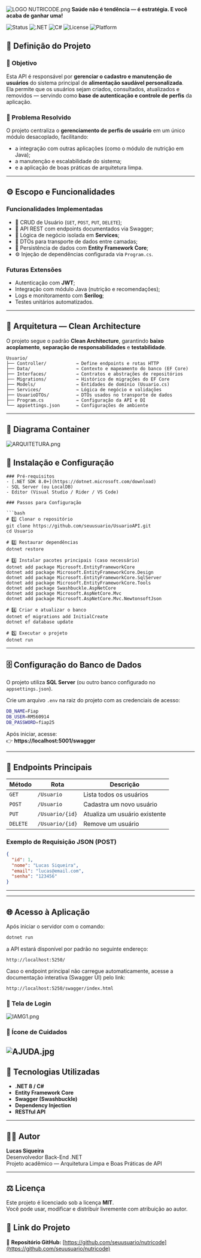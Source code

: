 

![LOGO NUTRICODE.png](Images/LOGO%20NUTRICODE.png)
**Saúde não é tendência — é estratégia. E você acaba de ganhar uma!**

![Status](https://img.shields.io/badge/status-em_desenvolvimento-brightgreen)
![.NET](https://img.shields.io/badge/.NET-8.0-512BD4)
![C#](https://img.shields.io/badge/Linguagem-C%23-blue)
![License](https://img.shields.io/badge/license-MIT-lightgrey)
![Platform](https://img.shields.io/badge/platform-cross--platform-lightgreen)

## 📘 Definição do Projeto

### 🎯 Objetivo
Esta API é responsável por **gerenciar o cadastro e manutenção de usuários** do sistema principal de **alimentação saudável personalizada**.  
Ela permite que os usuários sejam criados, consultados, atualizados e removidos — servindo como **base de autenticação e controle de perfis** da aplicação.

### 🧱 Problema Resolvido
O projeto centraliza o **gerenciamento de perfis de usuário** em um único módulo desacoplado, facilitando:
- a integração com outras aplicações (como o módulo de nutrição em Java);
- a manutenção e escalabilidade do sistema;
- e a aplicação de boas práticas de arquitetura limpa.

---

## ⚙️ Escopo e Funcionalidades

### Funcionalidades Implementadas
- 🧾 CRUD de Usuário (`GET`, `POST`, `PUT`, `DELETE`);
- 🔗 API REST com endpoints documentados via Swagger;
- 🧠 Lógica de negócio isolada em **Services**;
- 🧩 DTOs para transporte de dados entre camadas;
- 💾 Persistência de dados com **Entity Framework Core**;
- ⚙️ Injeção de dependências configurada via `Program.cs`.

### Futuras Extensões
- Autenticação com **JWT**;
- Integração com módulo Java (nutrição e recomendações);
- Logs e monitoramento com **Serilog**;
- Testes unitários automatizados.

---

## 🧠 Arquitetura — Clean Architecture

O projeto segue o padrão **Clean Architecture**, garantindo **baixo acoplamento**, **separação de responsabilidades** e **testabilidade**.

```
Usuario/
├── Controller/           → Define endpoints e rotas HTTP
├── Data/                 → Contexto e mapeamento do banco (EF Core)
├── Interfaces/           → Contratos e abstrações de repositórios
├── Migrations/           → Histórico de migrações do EF Core
├── Models/               → Entidades de domínio (Usuario.cs)
├── Services/             → Lógica de negócio e validações
├── UsuarioDTOs/          → DTOs usados no transporte de dados
├── Program.cs            → Configuração da API e DI
└── appsettings.json      → Configurações de ambiente
```

---

## 🧭 Diagrama Container

![ARQUITETURA.png](Images/ARQUITETURA.png)


## 🧰 Instalação e Configuração
```
### Pré-requisitos
- [.NET SDK 8.0+](https://dotnet.microsoft.com/download)
- SQL Server (ou LocalDB)
- Editor (Visual Studio / Rider / VS Code)

### Passos para Configuração

```bash
# 1️⃣ Clonar o repositório
git clone https://github.com/seuusuario/UsuarioAPI.git
cd Usuario

# 2️⃣ Restaurar dependências
dotnet restore

# 3️⃣ Instalar pacotes principais (caso necessário)
dotnet add package Microsoft.EntityFrameworkCore
dotnet add package Microsoft.EntityFrameworkCore.Design
dotnet add package Microsoft.EntityFrameworkCore.SqlServer
dotnet add package Microsoft.EntityFrameworkCore.Tools
dotnet add package Swashbuckle.AspNetCore
dotnet add package Microsoft.AspNetCore.Mvc
dotnet add package Microsoft.AspNetCore.Mvc.NewtonsoftJson

# 4️⃣ Criar e atualizar o banco
dotnet ef migrations add InitialCreate
dotnet ef database update

# 5️⃣ Executar o projeto
dotnet run
```
---

## 🗄️ Configuração do Banco de Dados

O projeto utiliza **SQL Server** (ou outro banco configurado no `appsettings.json`).

Crie um arquivo `.env` na raiz do projeto com as credenciais de acesso:

```bash
DB_NAME=Fiap
DB_USER=RM560914
DB_PASSWORD=fiap25
```
Após iniciar, acesse:  
👉 **https://localhost:5001/swagger**

---

## 📡 Endpoints Principais

| Método | Rota | Descrição |
|--------|------|------------|
| `GET` | `/Usuario` | Lista todos os usuários |
| `POST` | `/Usuario` | Cadastra um novo usuário |
| `PUT` | `/Usuario/{id}` | Atualiza um usuário existente |
| `DELETE` | `/Usuario/{id}` | Remove um usuário |

### Exemplo de Requisição JSON (POST)

```json
{
  "id": 1,
  "nome": "Lucas Siqueira",
  "email": "lucas@email.com",
  "senha": "123456"
}
```

---

---

## 🌐 Acesso à Aplicação

Após iniciar o servidor com o comando:

```bash
dotnet run
```
a API estará disponível por padrão no seguinte endereço:

```
http://localhost:5250/
```
Caso o endpoint principal não carregue automaticamente, acesse a documentação interativa (Swagger UI) pelo link:
```
http://localhost:5250/swagger/index.html

```


### 🔹 Tela de Login
![IAMG1.png](Images/IAMG1.png)

### 🔹 Ícone de Cuidados
![AJUDA.jpg](Images/AJUDA.jpg)
---

## 🧩 Tecnologias Utilizadas
- **.NET 8 / C#**
- **Entity Framework Core**
- **Swagger (Swashbuckle)**
- **Dependency Injection**
- **RESTful API**

---

## 👨‍💻 Autor
**Lucas Siqueira**  
Desenvolvedor Back-End .NET  
Projeto acadêmico — Arquitetura Limpa e Boas Práticas de API

---

## ⚖️ Licença
Este projeto é licenciado sob a licença **MIT**.  
Você pode usar, modificar e distribuir livremente com atribuição ao autor.



## 📎 Link do Projeto

🔗 **Repositório GitHub:** [https://github.com/seuusuario/nutricode](https://github.com/seuusuario/nutricode)





